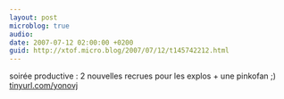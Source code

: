 ```yaml
---
layout: post
microblog: true
audio: 
date: 2007-07-12 02:00:00 +0200
guid: http://xtof.micro.blog/2007/07/12/t145742212.html
---
```

soirée productive : 2 nouvelles recrues pour les explos + une pinkofan ;) [tinyurl.com/yonovj](http://tinyurl.com/yonovj)

